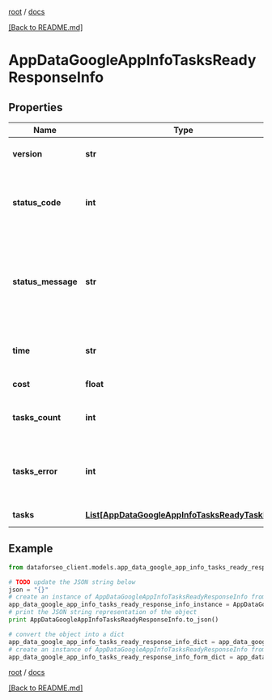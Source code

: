 [root](./../ "root") / [docs](./ "docs")

[[Back to README.md]](./../README.md "[Back to README.md]")

# AppDataGoogleAppInfoTasksReadyResponseInfo

## Properties

Name | Type | Description | Notes
------------ | ------------- | ------------- | -------------
**version** | **str** | the current version of the API | [optional]
**status_code** | **int** | general status code you can find the full list of the response codes here | [optional]
**status_message** | **str** | general informational message you can find the full list of general informational messages here | [optional]
**time** | **str** | total execution time, seconds | [optional]
**cost** | **float** | total tasks cost, USD | [optional]
**tasks_count** | **int** | the number of tasks in the tasks array | [optional]
**tasks_error** | **int** | the number of tasks in the tasks array returned with an error | [optional]
**tasks** | [**List[AppDataGoogleAppInfoTasksReadyTaskInfo]**](AppDataGoogleAppInfoTasksReadyTaskInfo.md) | array of tasks | [optional]

## Example

```python
from dataforseo_client.models.app_data_google_app_info_tasks_ready_response_info import AppDataGoogleAppInfoTasksReadyResponseInfo

# TODO update the JSON string below
json = "{}"
# create an instance of AppDataGoogleAppInfoTasksReadyResponseInfo from a JSON string
app_data_google_app_info_tasks_ready_response_info_instance = AppDataGoogleAppInfoTasksReadyResponseInfo.from_json(json)
# print the JSON string representation of the object
print AppDataGoogleAppInfoTasksReadyResponseInfo.to_json()

# convert the object into a dict
app_data_google_app_info_tasks_ready_response_info_dict = app_data_google_app_info_tasks_ready_response_info_instance.to_dict()
# create an instance of AppDataGoogleAppInfoTasksReadyResponseInfo from a dict
app_data_google_app_info_tasks_ready_response_info_form_dict = app_data_google_app_info_tasks_ready_response_info.from_dict(app_data_google_app_info_tasks_ready_response_info_dict)
```

  

[root](./../ "root") / [docs](./ "docs")

[[Back to README.md]](./../README.md "[Back to README.md]")